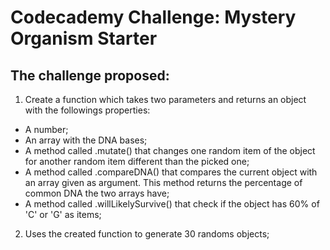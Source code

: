# Codecademy Challenge: Mystery Organism Starter

## The challenge proposed:
1. Create a function which takes two parameters and returns an object with the followings properties:
  - A number;
  - An array with the DNA bases;
  - A method called .mutate() that changes one random item of the object for another random item different than the picked one;
  - A method called .compareDNA() that compares the current object with an array given as argument. This method returns the percentage of common DNA the two arrays have;
  - A method called .willLikelySurvive() that check if the object has 60% of 'C' or 'G' as items;
 2. Uses the created function to generate 30 randoms objects;
